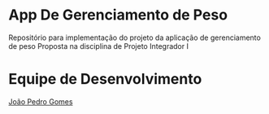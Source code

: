 # App De Gerenciamento de Peso 

Repositório para implementação do projeto da aplicação de gerenciamento de peso Proposta na disciplina de Projeto Integrador I


# Equipe de Desenvolvimento
[João Pedro Gomes](https://github.com/JpBllack)
